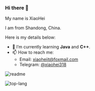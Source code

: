 ### Hi there 👋

My name is XiaoHei

I am from Shandong, China.

Here is my details below:

- 🌱 I’m currently learning **Java** and **C++**.
- 📫 How to reach me: 
  - Email: [xiaoheiit@foxmail.com](mailto:xiaoheiit@foxmail.com)
  - Telegram: [@xiaohei318](https://t.me/xiaohei318)


![readme](https://github-readme-stats.vercel.app/api?username=xiaoheiit6&show_icons=true)

![top-lang](https://github-readme-stats.vercel.app/api/top-langs/?username=xiaoheiit6&layout=compact&hide_border=true)
